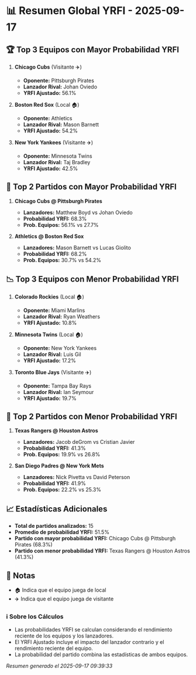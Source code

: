 # 📊 Resumen Global YRFI - 2025-09-17

## 🏆 Top 3 Equipos con Mayor Probabilidad YRFI

1. **Chicago Cubs** (Visitante ✈️)
   - **Oponente:** Pittsburgh Pirates
   - **Lanzador Rival:** Johan Oviedo
   - **YRFI Ajustado:** 56.1%

2. **Boston Red Sox** (Local 🏠)
   - **Oponente:** Athletics
   - **Lanzador Rival:** Mason Barnett
   - **YRFI Ajustado:** 54.2%

3. **New York Yankees** (Visitante ✈️)
   - **Oponente:** Minnesota Twins
   - **Lanzador Rival:** Taj Bradley
   - **YRFI Ajustado:** 42.5%

## 🎯 Top 2 Partidos con Mayor Probabilidad YRFI

1. **Chicago Cubs @ Pittsburgh Pirates**
   - **Lanzadores:** Matthew Boyd vs Johan Oviedo
   - **Probabilidad YRFI:** 68.3%
   - **Prob. Equipos:** 56.1% vs 27.7%

2. **Athletics @ Boston Red Sox**
   - **Lanzadores:** Mason Barnett vs Lucas Giolito
   - **Probabilidad YRFI:** 68.2%
   - **Prob. Equipos:** 30.7% vs 54.2%

## 📉 Top 3 Equipos con Menor Probabilidad YRFI

1. **Colorado Rockies** (Local 🏠)
   - **Oponente:** Miami Marlins
   - **Lanzador Rival:** Ryan Weathers
   - **YRFI Ajustado:** 10.8%

2. **Minnesota Twins** (Local 🏠)
   - **Oponente:** New York Yankees
   - **Lanzador Rival:** Luis Gil
   - **YRFI Ajustado:** 17.2%

3. **Toronto Blue Jays** (Visitante ✈️)
   - **Oponente:** Tampa Bay Rays
   - **Lanzador Rival:** Ian Seymour
   - **YRFI Ajustado:** 19.7%

## 🛑 Top 2 Partidos con Menor Probabilidad YRFI

1. **Texas Rangers @ Houston Astros**
   - **Lanzadores:** Jacob deGrom vs Cristian Javier
   - **Probabilidad YRFI:** 41.3%
   - **Prob. Equipos:** 19.9% vs 26.8%

2. **San Diego Padres @ New York Mets**
   - **Lanzadores:** Nick Pivetta vs David Peterson
   - **Probabilidad YRFI:** 41.9%
   - **Prob. Equipos:** 22.2% vs 25.3%

## 📈 Estadísticas Adicionales

- **Total de partidos analizados:** 15
- **Promedio de probabilidad YRFI:** 51.5%
- **Partido con mayor probabilidad YRFI:** Chicago Cubs @ Pittsburgh Pirates (68.3%)
- **Partido con menor probabilidad YRFI:** Texas Rangers @ Houston Astros (41.3%)

## 📝 Notas

- 🏠 Indica que el equipo juega de local
- ✈️ Indica que el equipo juega de visitante

### ℹ️ Sobre los Cálculos
- Las probabilidades YRFI se calculan considerando el rendimiento reciente de los equipos y los lanzadores.
- El YRFI Ajustado incluye el impacto del lanzador contrario y el rendimiento reciente del equipo.
- La probabilidad del partido combina las estadísticas de ambos equipos.

*Resumen generado el 2025-09-17 09:39:33*